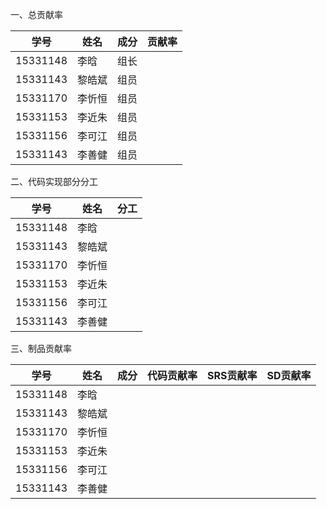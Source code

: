 一、总贡献率

|学号|姓名|成分|贡献率|
|---|---|---|---|
|15331148   |李晗|组长||
|15331143   |黎皓斌 |组员||
|15331170   |李忻恒 |组员||
|15331153   |李近朱 |组员||
|15331156   |李可江 |组员||
|15331143   |李善健 |组员||

二、代码实现部分分工

|学号|姓名|分工|
|---|---|---|
|15331148   |李晗||
|15331143   |黎皓斌 ||
|15331170   |李忻恒 ||
|15331153   |李近朱 ||
|15331156   |李可江 ||
|15331143   |李善健 ||

三、制品贡献率

|学号|姓名|成分|代码贡献率|SRS贡献率|SD贡献率|
|---|---|---|---|---|---|
|15331148   |李晗 |||
|15331143   |黎皓斌 |||
|15331170   |李忻恒 |||
|15331153   |李近朱 |||
|15331156   |李可江 |||
|15331143   |李善健 |||
